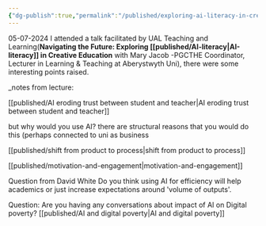 ```yaml
---
{"dg-publish":true,"permalink":"/published/exploring-ai-literacy-in-creative-education-talk/","noteIcon":""}
---
```


05-07-2024
I attended a talk facilitated by UAL Teaching and Learning(**Navigating the Future: Exploring [[published/AI-literacy\|AI-literacy]] in Creative Education** with Mary Jacob -PGCTHE Coordinator, Lecturer in Learning & Teaching at Aberystwyth Uni), there were some interesting points raised.

_notes from lecture:

[[published/AI eroding trust between student and teacher\|AI eroding trust between student and teacher]]

but why would you use AI? there are structural reasons that you would do this (perhaps connected to uni as business

[[published/shift from product to process\|shift from product to process]]

[[published/motivation-and-engagement\|motivation-and-engagement]]

Question from David White
Do you think using AI for efficiency will help academics or just increase expectations around 'volume of outputs'.

Question:
Are you having any conversations about impact of AI on Digital poverty? [[published/AI and digital poverty\|AI and digital poverty]]